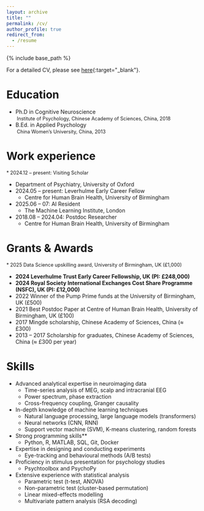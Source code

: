 ```yaml
---
layout: archive
title: ""
permalink: /cv/
author_profile: true
redirect_from:
  - /resume
---
```


{% include base_path %}

For a detailed CV, please see [here](/files/cv.pdf){:target="_blank"}.

Education
======
* Ph.D in Cognitive Neuroscience   
<span style="font-size:0.9em;">&nbsp;Institute of Psychology, Chinese Academy of Sciences, China, 2018</span>
* B.Ed. in Applied Psychology   
<span style="font-size:0.9em;">&nbsp;China Women’s University, China, 2013</span>

Work experience
======
<span style="font-size:0.9em;">* 2024.12 – present: Visiting Scholar
  * Department of Psychiatry, University of Oxford
* 2024.05 – present: Leverhulme Early Career Fellow 
  * Centre for Human Brain Health, University of Birmingham
* 2025.06 – 07: AI Resident 
  * The Machine Learning Institute, London
* 2018.08 – 2024.04: Postdoc Researcher
  * Centre for Human Brain Health, University of Birmingham</span>

Grants & Awards
======
<span style="font-size:0.9em;">* 2025 Data Science upskilling award, University of Birmingham, UK (£1,000)
* **2024 Leverhulme Trust Early Career Fellowship, UK (PI: £248,000)**
* **2024 Royal Society International Exchanges Cost Share Programme (NSFC), UK (PI: £12,000)**
* 2022 Winner of the Pump Prime funds at the University of Birmingham, UK (£500)
* 2021 Best Postdoc Paper at Centre of Human Brain Health, University of Birmingham, UK (£100)
* 2017 Mingde scholarship, Chinese Academy of Sciences, China (≈ £300)
* 2013 – 2017 Scholarship for graduates, Chinese Academy of Sciences, China (≈ £300 per year)</span>

Skills
======
* Advanced analytical expertise in neuroimaging data
  * Time-series analysis of MEG, scalp and intracranial EEG
  * Power spectrum, phase extraction
  * Cross-frequency coupling, Granger causality
* In-depth knowledge of machine learning techniques
  * Natural language processing, large language models (transformers)
  * Neural networks (CNN, RNN)
  * Support vector machine (SVM), K-means clustering, random forests
* Strong programming skills**
  * Python, R, MATLAB, SQL, Git, Docker
* Expertise in designing and conducting experiments
  * Eye-tracking and behavioural methods (A/B tests)
* Proficiency in stimulus presentation for psychology studies
  * Psychtoolbox and PsychoPy
* Extensive experience with statistical analysis
  * Parametric test (t-test, ANOVA)
  * Non-parametric test (cluster-based permutation)
  * Linear mixed-effects modelling
  * Multivariate pattern analysis (RSA decoding)
